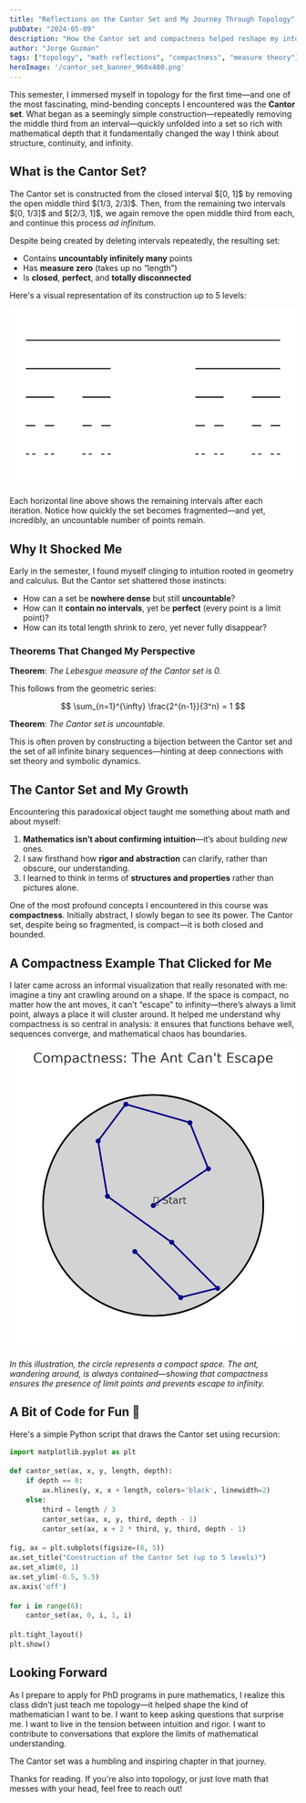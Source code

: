 ```yaml
---
title: "Reflections on the Cantor Set and My Journey Through Topology"
pubDate: "2024-05-09"
description: "How the Cantor set and compactness helped reshape my intuition for infinity, structure, and rigor in topology."
author: "Jorge Guzman"
tags: ["topology", "math reflections", "compactness", "measure theory"]
heroImage: '/cantor_set_banner_960x480.png'
---
```


This semester, I immersed myself in topology for the first time—and one of the most fascinating, mind-bending concepts I encountered was the **Cantor set**. What began as a seemingly simple construction—repeatedly removing the middle third from an interval—quickly unfolded into a set so rich with mathematical depth that it fundamentally changed the way I think about structure, continuity, and infinity.

## What is the Cantor Set?

<p>
The Cantor set is constructed from the closed interval $[0, 1]$ by removing the open middle third $(1/3, 2/3)$. Then, from the remaining two intervals $[0, 1/3]$ and $[2/3, 1]$, we again remove the open middle third from each, and continue this process <em>ad infinitum</em>.
</p>


Despite being created by deleting intervals repeatedly, the resulting set:
- Contains **uncountably infinitely many** points
- Has **measure zero** (takes up no “length”)
- Is **closed**, **perfect**, and **totally disconnected**

Here's a visual representation of its construction up to 5 levels:

![Cantor Set Construction](/images/cantor_set_clean.png)

Each horizontal line above shows the remaining intervals after each iteration. Notice how quickly the set becomes fragmented—and yet, incredibly, an uncountable number of points remain.

## Why It Shocked Me

Early in the semester, I found myself clinging to intuition rooted in geometry and calculus. But the Cantor set shattered those instincts:

- How can a set be **nowhere dense** but still **uncountable**?
- How can it **contain no intervals**, yet be **perfect** (every point is a limit point)?
- How can its total length shrink to zero, yet never fully disappear?

### Theorems That Changed My Perspective

**Theorem**: *The Lebesgue measure of the Cantor set is 0.*

This follows from the geometric series:

$$
\sum_{n=1}^{\infty} \frac{2^{n-1}}{3^n} = 1
$$

**Theorem**: *The Cantor set is uncountable.*

This is often proven by constructing a bijection between the Cantor set and the set of all infinite binary sequences—hinting at deep connections with set theory and symbolic dynamics.

## The Cantor Set and My Growth

Encountering this paradoxical object taught me something about math and about myself:

1. **Mathematics isn’t about confirming intuition**—it’s about building *new* ones.
2. I saw firsthand how **rigor and abstraction** can clarify, rather than obscure, our understanding.
3. I learned to think in terms of **structures and properties** rather than pictures alone.

One of the most profound concepts I encountered in this course was **compactness**. Initially abstract, I slowly began to see its power. The Cantor set, despite being so fragmented, is compact—it is both closed and bounded.

## A Compactness Example That Clicked for Me

I later came across an informal visualization that really resonated with me: imagine a tiny ant crawling around on a shape. If the space is compact, no matter how the ant moves, it can’t “escape” to infinity—there’s always a limit point, always a place it will cluster around. It helped me understand why compactness is so central in analysis: it ensures that functions behave well, sequences converge, and mathematical chaos has boundaries.

![Compactness Ant Path](/images/compactness_ant_plot.png)

*In this illustration, the circle represents a compact space. The ant, wandering around, is always contained—showing that compactness ensures the presence of limit points and prevents escape to infinity.*

## A Bit of Code for Fun 🐍

Here's a simple Python script that draws the Cantor set using recursion:

```python
import matplotlib.pyplot as plt

def cantor_set(ax, x, y, length, depth):
    if depth == 0:
        ax.hlines(y, x, x + length, colors='black', linewidth=2)
    else:
        third = length / 3
        cantor_set(ax, x, y, third, depth - 1)
        cantor_set(ax, x + 2 * third, y, third, depth - 1)

fig, ax = plt.subplots(figsize=(8, 5))
ax.set_title("Construction of the Cantor Set (up to 5 levels)")
ax.set_xlim(0, 1)
ax.set_ylim(-0.5, 5.5)
ax.axis('off')

for i in range(6):
    cantor_set(ax, 0, i, 1, i)

plt.tight_layout()
plt.show() 

```
## Looking Forward

As I prepare to apply for PhD programs in pure mathematics, I realize this class didn’t just teach me topology—it helped shape the kind of mathematician I want to be. I want to keep asking questions that surprise me. I want to live in the tension between intuition and rigor. I want to contribute to conversations that explore the limits of mathematical understanding.

The Cantor set was a humbling and inspiring chapter in that journey.

Thanks for reading. If you're also into topology, or just love math that messes with your head, feel free to reach out!


